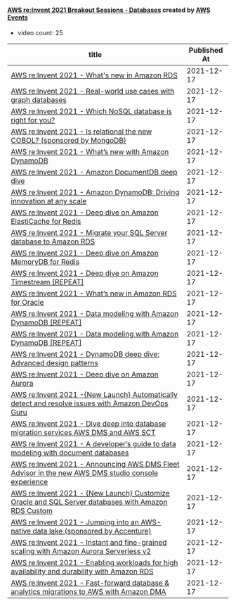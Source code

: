 

#### [AWS re:Invent 2021 Breakout Sessions - Databases](https://www.youtube.com/playlist?list=PL2yQDdvlhXf8R2BYrOfcp8kKUvIHc5NoQ) created by [AWS Events](https://www.youtube.com/channel/UCdoadna9HFHsxXWhafhNvKw)

* video count: 25 

| title                                                                                                                                              | Published At |
| -------------------------------------------------------------------------------------------------------------------------------------------------- | ------------ |
| [AWS re:Invent 2021 - What's new in Amazon RDS](https://www.youtube.com/watch?v=gA8VGmgPrEI)                                                       | 2021-12-17   |
| [AWS re:Invent 2021 - Real-world use cases with graph databases](https://www.youtube.com/watch?v=9ZXxFKEvMgs)                                      | 2021-12-17   |
| [AWS re:Invent 2021 - Which NoSQL database is right for you?](https://www.youtube.com/watch?v=ivBaro-8PhI)                                         | 2021-12-17   |
| [AWS re:Invent 2021 - Is relational the new COBOL? (sponsored by MongoDB)](https://www.youtube.com/watch?v=PgCgIz0WYvU)                            | 2021-12-17   |
| [AWS re:Invent 2021 - What’s new with Amazon DynamoDB](https://www.youtube.com/watch?v=KdAMSVyOsJ4)                                                | 2021-12-17   |
| [AWS re:Invent 2021 - Amazon DocumentDB deep dive](https://www.youtube.com/watch?v=qKi3MHFNYIM)                                                    | 2021-12-17   |
| [AWS re:Invent 2021 - Amazon DynamoDB: Driving innovation at any scale](https://www.youtube.com/watch?v=pA6nET3YAqU)                               | 2021-12-17   |
| [AWS re:Invent 2021 - Deep dive on Amazon ElastiCache for Redis](https://www.youtube.com/watch?v=QEKDpToureQ)                                      | 2021-12-17   |
| [AWS re:Invent 2021 - Migrate your SQL Server database to Amazon RDS](https://www.youtube.com/watch?v=ogqwmC--nV8)                                 | 2021-12-17   |
| [AWS re:Invent 2021 - Deep dive on Amazon MemoryDB for Redis](https://www.youtube.com/watch?v=RvBbaKl9k6w)                                         | 2021-12-17   |
| [AWS re:Invent 2021 - Deep dive on Amazon Timestream [REPEAT]](https://www.youtube.com/watch?v=QjMZaKkq8YM)                                        | 2021-12-17   |
| [AWS re:Invent 2021 - What’s new in Amazon RDS for Oracle](https://www.youtube.com/watch?v=mLXiTfntbsc)                                            | 2021-12-17   |
| [AWS re:Invent 2021 - Data modeling with Amazon DynamoDB [REPEAT]](https://www.youtube.com/watch?v=k2Udn6ch-fE)                                    | 2021-12-17   |
| [AWS re:Invent 2021 - Data modeling with Amazon DynamoDB [REPEAT]](https://www.youtube.com/watch?v=yNOVamgIXGQ)                                    | 2021-12-17   |
| [AWS re:Invent 2021 - DynamoDB deep dive: Advanced design patterns](https://www.youtube.com/watch?v=xfxBhvGpoa0)                                   | 2021-12-17   |
| [AWS re:Invent 2021 - Deep dive on Amazon Aurora](https://www.youtube.com/watch?v=SEXbvl2oQGs)                                                     | 2021-12-17   |
| [AWS re:Invent 2021 -{New Launch} Automatically detect and resolve issues with Amazon DevOps Guru](https://www.youtube.com/watch?v=iwQNQHwoXfk)    | 2021-12-17   |
| [AWS re:Invent 2021 - Dive deep into database migration services AWS DMS and AWS SCT](https://www.youtube.com/watch?v=ObasPbj6e-c)                 | 2021-12-17   |
| [AWS re:Invent 2021 - A developer’s guide to data modeling with document databases](https://www.youtube.com/watch?v=JE5n77IDsqU)                   | 2021-12-17   |
| [AWS re:Invent 2021 - Announcing AWS DMS Fleet Advisor in the new AWS DMS studio  console experience](https://www.youtube.com/watch?v=mMEONHthZs8) | 2021-12-17   |
| [AWS re:Invent 2021 - {New Launch} Customize Oracle and SQL Server databases with Amazon RDS Custom](https://www.youtube.com/watch?v=zpPMYGIaocM)  | 2021-12-17   |
| [AWS re:Invent 2021 - Jumping into an AWS-native data lake (sponsored by Accenture)](https://www.youtube.com/watch?v=wmKlOVInGqM)                  | 2021-12-17   |
| [AWS re:Invent 2021 - Instant and fine-grained scaling with Amazon Aurora Serverless v2](https://www.youtube.com/watch?v=Kap0I5g1AbI)              | 2021-12-17   |
| [AWS re:Invent 2021 - Enabling workloads for high availability and durability with Amazon RDS](https://www.youtube.com/watch?v=uhoPSrqwkAM)        | 2021-12-17   |
| [AWS re:Invent 2021 - Fast-forward database & analytics migrations to AWS with Amazon DMA](https://www.youtube.com/watch?v=cmvtJVSVjQs)            | 2021-12-17   |